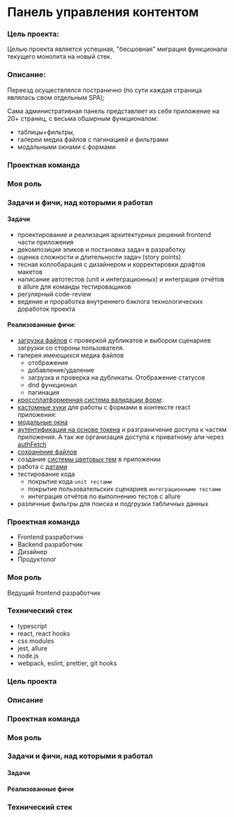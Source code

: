 # Панель управления контентом

### **Цель проекта:**

Целью проекта является успешная, "бесшовная" миграция функционала текущего монолита на новый стек.

### **Описание:**

Переезд осуществлялся постранично (по сути каждая страница являлась свом отдельным SPA);

Сама административная панель представляет из себя приложение на 20+ страниц, с весьма обширным функционалом:

- таблицы+фильтры,
- галереи медиа файлов с пагинацией и фильтрами
- модальными окнами с формами

### **Проектная команда**

### **Моя роль**

### **Задачи и фичи, над которыми я работал**

#### Задачи

- проектирование и реализация архитектурных решений frontend части приложения
- декомпозиция эпиков и постановка задач в разработку
- оценка сложности и длительности задач (story points)
- тесная коллобарация с дизайнером и корректировки драфтов макетов
- написание автотестов (unit и интеграционных) и интеграция отчётов в allure для команды тестироващиков
- регулярный code-review
- ведение и проработка внутреннего бэклога технологических доработок проекта

#### Реализованные фичи:

- [загрузка файлов](https://robzarel.github.io/features/feature/4) с проверкой дубликатов и выбором сценариев загрузки со стороны пользователя.
- галерея имеющихся медиа файлов
  - отображение
  - добавление/удаление
  - загрузка и проверка на дубликаты. Отображение статусов
  - dnd функционал
  - пагинация
- [кроссплатформенная система валидации форм](https://robzarel.github.io/features/feature/0):
- [кастомные хуки](https://robzarel.github.io/features/feature/1) для работы с формами в контексте react приложения:
- [модальные окна](https://robzarel.github.io/features/feature/12)
- [аутентификация на основе токена](https://robzarel.github.io/features/snippet/9) и разграничение доступа к частям приложения. А так же организация доступа к приватному апи через [authFetch](https://robzarel.github.io/features/snippet/8)
- [сохранение файлов](https://robzarel.github.io/features/snippet/17)
- создание [системы цветовых тем](https://robzarel.github.io/features/feature/3) в приложении
- работа с [датами](https://robzarel.github.io/features/snippet/7)
- тестирование кода
  - покрытие кода `unit тестами`
  - покрытие пользовательских сценариев `интеграционными тестами`
  - интеграция отчётов по выполнению тестов с allure
- различные фильтры для поиска и подгрузки табличных данных

### **Проектная команда**

- Frontend разработчик
- Backend разработчик
- Дизайнер
- Продуктолог

### **Моя роль**

Ведущий frontend разработчик

### **Технический стек**

- typescript
- react, react hooks
- css modules
- jest, allure
- node.js
- webpack, eslint, prettier, git hooks

### **Цель проекта**

### **Описание**

### **Проектная команда**

### **Моя роль**

### **Задачи и фичи, над которыми я работал**

#### **Задачи**

#### **Реализованные фичи**

### **Технический стек**
